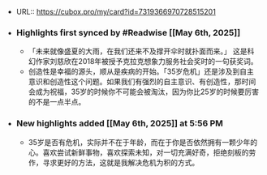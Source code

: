 - URL:: https://cubox.pro/my/card?id=7319366970728515201
- ### Highlights first synced by #Readwise [[May 6th, 2025]]
    - 「未来就像盛夏的大雨，在我们还来不及撑开伞时就扑面而来。」 这是科幻作家刘慈欣在2018年被授予克拉克想象力服务社会奖时的一句获奖词。
    - 创造性是幸福的源头，顺从是疾病的开始。「35岁危机」还是涉及到自主意识和创造性这个问题。如果我们有强烈的自主意识、有创造性，那时间会成为祝福，35岁的时候你不可能会被淘汰，因为你比25岁的时候要厉害的不是一点半点。
- ### New highlights added [[May 6th, 2025]] at 5:56 PM
    - 35岁是否有危机，实际并不在于年龄，而在于你是否依然拥有一颗少年的心。喜欢尝试新鲜事物，喜欢探索未知，对一切充满好奇，拒绝刻板的劳作，寻求更好的方法，这就是我解决危机为积的方式。
